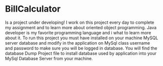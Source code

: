 # BillCalculator
Is a project under developing!
I work on this project every day to complete my assignment and to learn more about oriented object programming.
Java developer is my favorite programming language and i what to learn more about it.
To run this project you must have installed on your machine MySQL server database and modify in the application on MySql class username and password to make sure you will be logged in database.
You will find the database Dump Project file to install database used by application into your MySql Database Server from your machine.
